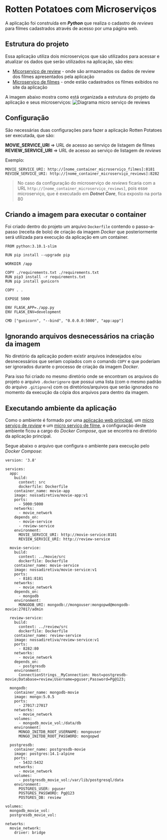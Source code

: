 # Rotten Potatoes com Microserviços

A aplicação foi construída em ***Python*** que realiza o cadastro de *reviews* para filmes cadastrados através de acesso por uma página web.

## Estrutura do projeto

Essa aplicação utiliza dois microserviços que são utilizados para acessar e atualizar os dados que serão utilizados na aplicação, são eles:

 - [Micorserviço de review](https://github.com/nossadiretiva/review) - onde são armazenados os dados de review dos filmes apresentados pela aplicação
 - [Microserviço de filmes](https://github.com/nossadiretiva/movie) - onde estão cadastrados os filmes exibidos no site da aplicação

A imagem abaixo mostra como está organizada a estrutura do projeto da aplicação e seus microserviços:
![Diagrama micro serviço de reviews](https://github.com/nossadiretiva/imagens/blob/master/diagrama_aplicacao.png?raw=true)

## Configuração
São necessárias duas configurações para fazer a aplicação Rotten Potatoes ser executada, que são:

**MOVIE_SERVICE_URI** => URL de acesso ao serviço de listagem de filmes
**REVIEW_SERVICE_URI** => URL de acesso ao serviço de listagem de *reviews*

Exemplo:

    MOVIE_SERVICE_URI: http://[nome_container_microserviço_filmes]:8181
    REVIEW_SERVICE_URI: http://[nome_container_microserviço_reviews]:8282

> No caso da configuração do microserviço de *reviews* ficaria com a URL `http://[nome_container_microserviço_reviews]`, pois esse microserviço, que é executado em ***Dotnet Core***, fica exposto na porta 80

## Criando a imagem para executar o container

Foi criado dentro do projeto um arquivo  `Dockerfile`  contendo o passo-a-passo (receita de bolo) de criação da imagem  _Docker_  que posteriormente será utilizada para execução da aplicação em um container.

    FROM python:3.10.1-slim
    
    RUN pip install --upgrade pip
    
    WORKDIR /app
    
    COPY ./requirements.txt ./requirements.txt
    RUN pip3 install -r requirements.txt
    RUN pip install gunicorn
    
    COPY . .
    
    EXPOSE 5000
    
    ENV FLASK_APP=./app.py
    ENV FLASK_ENV=development
    
    CMD ["gunicorn", "--bind", "0.0.0.0:5000", "app:app"]

## Ignorando arquivos desnecessários na criação da imagem

No diretório da aplicação podem existir arquivos indesejados e/ou desnecessários que seriam copiados com o comando  `COPY`  e que poderiam ser ignorados durante o processo de criação da imagem  _Docker_.

Para isso foi criado no mesmo diretório onde se encontram os arquivos do projeto o arquivo  `.dockerignore`  que possui uma lista (com o mesmo padrão do arquivo  `.gitignore`) com os diretórios/arquivos que serão ignorados no momento da execução da cópia dos arquivos para dentro da imagem.

## Executando ambiente da aplicação

Como o ambiente é formado por uma [aplicação web principal](https://github.com/nossadiretiva/rotten-potatoes-ms), um [micro serviço de *review*](https://github.com/nossadiretiva/review) e um [micro serviço de filme](https://github.com/nossadiretiva/movie), a configuração deste ambiente ficou a cargo do *Docker Compose*, que se encontra no diretório da aplicação principal.

Segue abaixo o arquivo que configura o ambiente para execução pelo *Docker Compose*:

    version: '3.8'
    
    services:
      app:
        build:
          context: src
          dockerfile: Dockerfile
        container_name: movie-app
        image: nossadiretiva/movie-app:v1
        ports:
          - 5000:5000
        networks:
          - movie_network
        depends_on:
          - movie-service
          - review-service
        environment:
          MOVIE_SERVICE_URI: http://movie-service:8181
          REVIEW_SERVICE_URI: http://review-service
    
      movie-service:
        build:
          context: ../movie/src
          dockerfile: Dockerfile
        container_name: movie-service
        image: nossadiretiva/movie-service:v1
        ports:
          - 8181:8181
        networks:
          - movie_network
        depends_on:
          - mongodb
        environment:
          MONGODB_URI: mongodb://mongouser:mongopwd@mongodb-movie:27017/admin
    
      review-service:
        build:
          context: ../review/src
          dockerfile: Dockerfile
        container_name: review-service
        image: nossadiretiva/review-service:v1
        ports:
          - 8282:80
        networks:
          - movie_network
        depends_on:
          - postgresdb
        environment:
          ConnectionStrings__MyConnection: Host=postgresdb-movie;Database=review;Username=pguser;Password=Pg@123;
    
      mongodb:
        container_name: mongodb-movie
        image: mongo:5.0.5
        ports: 
          - 27017:27017
        networks:
          - movie_network
        volumes:
          - mongodb_movie_vol:/data/db
        environment:
          MONGO_INITDB_ROOT_USERNAME: mongouser
          MONGO_INITDB_ROOT_PASSWORD: mongopwd
    
      postgresdb:
        container_name: postgresdb-movie
        image: postgres:14.1-alpine
        ports: 
          - 5432:5432
        networks:
          - movie_network
        volumes:
          - postgresdb_movie_vol:/var/lib/postgresql/data
        environment:
          POSTGRES_USER: pguser
          POSTGRES_PASSWORD: Pg@123
          POSTGRES_DB: review
    
    volumes:
      mongodb_movie_vol:
      postgresdb_movie_vol:
    
    networks:
      movie_network:
        driver: bridge
